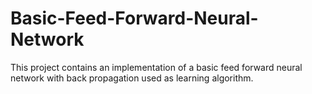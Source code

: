 # Basic-Feed-Forward-Neural-Network

This project contains an implementation of a basic feed forward neural network with back propagation used as learning algorithm.
